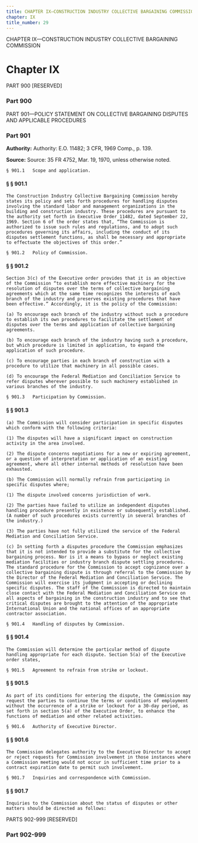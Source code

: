 ```yaml
---
title: CHAPTER IX—CONSTRUCTION INDUSTRY COLLECTIVE BARGAINING COMMISSION
chapter: IX
title_number: 29
---
```


CHAPTER IX—CONSTRUCTION INDUSTRY COLLECTIVE BARGAINING COMMISSION

# Chapter IX

  PART 900 [RESERVED]

### Part 900

  PART 901—POLICY STATEMENT ON COLLECTIVE BARGAINING DISPUTES AND APPLICABLE PROCEDURES

### Part 901

**Authority:** Authority: E.O. 11482; 3 CFR, 1969 Comp., p. 139.

**Source:** Source: 35 FR 4752, Mar. 19, 1970, unless otherwise noted.

    § 901.1   Scope and application.

#### § § 901.1

    The Construction Industry Collective Bargaining Commission hereby states its policy and sets forth procedures for handling disputes involving the standard labor and management organizations in the building and construction industry. These procedures are pursuant to the authority set forth in Executive Order 11482, dated September 22, 1969. Section 6 of the order states that, “The Commission is authorized to issue such rules and regulations, and to adopt such procedures governing its affairs, including the conduct of its disputes settlement functions, as shall be necessary and appropriate to effectuate the objectives of this order.”

    § 901.2   Policy of Commission.

#### § § 901.2

    Section 3(c) of the Executive order provides that it is an objective of the Commission “to establish more effective machinery for the resolution of disputes over the terms of collective bargaining agreements which at the same time recognizes the interests of each branch of the industry and preserves existing procedures that have been effective.” Accordingly, it is the policy of the Commission:

    (a) To encourage each branch of the industry without such a procedure to establish its own procedures to facilitate the settlement of disputes over the terms and application of collective bargaining agreements.

    (b) To encourage each branch of the industry having such a procedure, but which procedure is limited in application, to expand the application of such procedure.

    (c) To encourage parties in each branch of construction with a procedure to utilize that machinery in all possible cases.

    (d) To encourage the Federal Mediation and Conciliation Service to refer disputes wherever possible to such machinery established in various branches of the industry.

    § 901.3   Participation by Commission.

#### § § 901.3

    (a) The Commission will consider participation in specific disputes which conform with the following criteria:

    (1) The disputes will have a significant impact on construction activity in the area involved.

    (2) The dispute concerns negotiations for a new or expiring agreement, or a question of interpretation or application of an existing agreement, where all other internal methods of resolution have been exhausted.

    (b) The Commission will normally refrain from participating in specific disputes where;

    (1) The dispute involved concerns jurisdiction of work.

    (2) The parties have failed to utilize an independent disputes handling procedure presently in existence or subsequently established. (A number of such procedures exists currently in several branches of the industry.)

    (3) The parties have not fully utilized the service of the Federal Mediation and Conciliation Service.

    (c) In setting forth a disputes procedure the Commission emphasizes that it is not intended to provide a substitute for the collective bargaining process. Nor is it a means to bypass or neglect existing mediation facilities or industry branch dispute settling procedures. The standard procedure for the Commission to accept cognizance over a collective bargaining dispute is through referral to the Commission by the Director of the Federal Mediation and Conciliation Service. The Commission will exercise its judgment in accepting or declining specific disputes. The staff of the Commission is directed to maintain close contact with the Federal Mediation and Conciliation Service on all aspects of bargaining in the construction industry and to see that critical disputes are brought to the attention of the appropriate International Union and the national offices of an appropriate contractor association.

    § 901.4   Handling of disputes by Commission.

#### § § 901.4

    The Commission will determine the particular method of dispute handling appropriate for each dispute. Section 5(a) of the Executive order states,

    § 901.5   Agreement to refrain from strike or lockout.

#### § § 901.5

    As part of its conditions for entering the dispute, the Commission may request the parties to continue the terms or conditions of employment without the occurrence of a strike or lockout for a 30-day period, as set forth in section 5(a) of the Executive Order, to enhance the functions of mediation and other related activities.

    § 901.6   Authority of Executive Director.

#### § § 901.6

    The Commission delegates authority to the Executive Director to accept or reject requests for Commission involvement in those instances where a Commission meeting would not occur in sufficient time prior to a contract expiration date to permit such involvement.

    § 901.7   Inquiries and correspondence with Commission.

#### § § 901.7

    Inquiries to the Commission about the status of disputes or other matters should be directed as follows:

  PARTS 902-999 [RESERVED]

### Part 902-999

